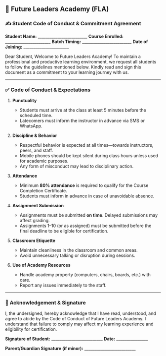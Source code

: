 ## 🏫 **Future Leaders Academy (FLA)**

### ✍️ Student Code of Conduct & Commitment Agreement

**Student Name:** \_\_\_\_\_\_\_\_\_\_\_\_\_\_\_\_\_\_\_\_\_\_\_\_\_
**Course Enrolled:** \_\_\_\_\_\_\_\_\_\_\_\_\_\_\_\_\_\_\_\_\_\_\_
**Batch Timing:** \_\_\_\_\_\_\_\_\_\_\_\_\_\_\_\_\_\_\_\_\_\_\_\_\_
**Date of Joining:** \_\_\_\_\_\_\_\_\_\_\_\_\_\_\_\_\_\_\_\_\_\_\_

Dear Student,
Welcome to Future Leaders Academy!
To maintain a professional and productive learning environment, we request all students to follow the guidelines mentioned below. Kindly read and sign this document as a commitment to your learning journey with us.

---

### ✅ **Code of Conduct & Expectations**

1. **Punctuality**

   * Students must arrive at the class at least 5 minutes before the scheduled time.
   * Latecomers must inform the instructor in advance via SMS or WhatsApp.

2. **Discipline & Behavior**

   * Respectful behavior is expected at all times—towards instructors, peers, and staff.
   * Mobile phones should be kept silent during class hours unless used for academic purposes.
   * Any form of misconduct may lead to disciplinary action.

3. **Attendance**

   * Minimum **80% attendance** is required to qualify for the Course Completion Certificate.
   * Students must inform in advance in case of unavoidable absence.

4. **Assignment Submission**

   * Assignments must be submitted **on time**. Delayed submissions may affect grading.
   * Assignments 1–10 (or as assigned) must be submitted before the final deadline to be eligible for certification.

5. **Classroom Etiquette**

   * Maintain cleanliness in the classroom and common areas.
   * Avoid unnecessary talking or disruption during sessions.

6. **Use of Academy Resources**

   * Handle academy property (computers, chairs, boards, etc.) with care.
   * Report any issues immediately to the staff.

---

### 📝 **Acknowledgement & Signature**

I, the undersigned, hereby acknowledge that I have read, understood, and agree to abide by the Code of Conduct of Future Leaders Academy. I understand that failure to comply may affect my learning experience and eligibility for certification.

**Signature of Student:** \_\_\_\_\_\_\_\_\_\_\_\_\_\_\_\_\_\_\_\_\_\_\_\_\_\_
**Date:** \_\_\_\_\_\_\_\_\_\_\_\_\_\_\_\_

**Parent/Guardian Signature (if minor):** \_\_\_\_\_\_\_\_\_\_\_\_\_\_\_\_\_\_\_\_\_\_\_\_\_\_
